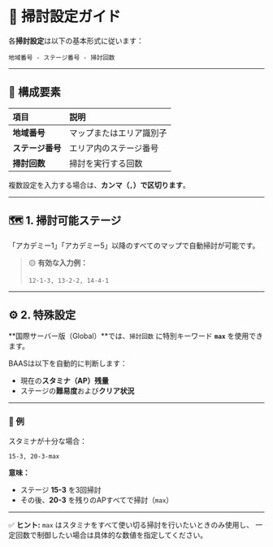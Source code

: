 
# 🧹 掃討設定ガイド

各**掃討設定**は以下の基本形式に従います：

```
地域番号 - ステージ番号 - 掃討回数
```

---

## 🧩 構成要素

| 項目         | 説明           |
| :--------- | :----------- |
| **地域番号**   | マップまたはエリア識別子 |
| **ステージ番号** | エリア内のステージ番号  |
| **掃討回数**   | 掃討を実行する回数    |

複数設定を入力する場合は、**カンマ（`,`）で区切ります**。

---

## 🗺️ 1. 掃討可能ステージ

「アカデミー1」「アカデミー5」以降のすべてのマップで自動掃討が可能です。

> 🟡 **有効な入力例：**
>
> ```
> 12-1-3, 13-2-2, 14-4-1
> ```

---

## ⚙️ 2. 特殊設定

**国際サーバー版（Global）**では、`掃討回数` に特別キーワード **`max`** を使用できます。

BAASは以下を自動的に判断します：

* 現在の**スタミナ（AP）残量**
* ステージの**難易度**および**クリア状況**

---

### 🧮 例

スタミナが十分な場合：

```
15-3, 20-3-max
```

**意味：**

* ステージ **15-3** を3回掃討
* その後、**20-3** を残りのAPすべてで掃討（`max`）

---

✅ **ヒント:**
`max` はスタミナをすべて使い切る掃討を行いたいときのみ使用し、
一定回数で制御したい場合は具体的な数値を指定してください。
